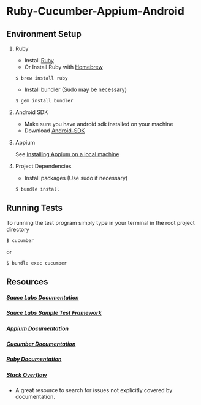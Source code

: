 # Ruby-Cucumber-Appium-Android

## Environment Setup


1. Ruby
    * Install [Ruby](https://www.ruby-lang.org/en/documentation/installation/)
    * Or Install Ruby with [Homebrew](http://brew.sh/)
    ```
    $ brew install ruby
    ```
    * Install bundler (Sudo may be necessary)
    ```
    $ gem install bundler
    ```

2. Android SDK
    * Make sure you have android sdk installed on your machine
    * Download [Android-SDK](https://developer.android.com/studio/)

3. Appium

    See [Installing Appium on a local machine](APPIUM.md)

3. Project Dependencies
	* Install packages (Use sudo if necessary)
	```
	$ bundle install
	```

## Running Tests
To running the test program simply type in your terminal in the root project directory 
```
$ cucumber
``` 
or 
```
$ bundle exec cucumber
```

## Resources

##### [Sauce Labs Documentation](https://wiki.saucelabs.com/)

##### [Sauce Labs Sample Test Framework](https://github.com/saucelabs-sample-test-frameworks)

##### [Appium Documentation](http://appium.io/slate/en/master/)

##### [Cucumber Documentation](https://cucumber.io/docs/reference)

##### [Ruby Documentation](http://ruby-doc.org/)

##### [Stack Overflow](http://stackoverflow.com/)
* A great resource to search for issues not explicitly covered by documentation.

